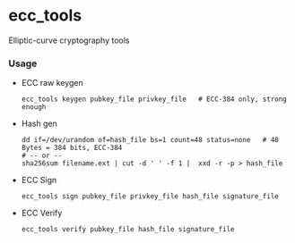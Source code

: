 # ecc_tools
Elliptic-curve cryptography tools


### Usage
* ECC raw keygen
  ```shell
  ecc_tools keygen pubkey_file privkey_file   # ECC-384 only, strong enough
  ```
* Hash gen
  ```shell
  dd if=/dev/urandom of=hash_file bs=1 count=48 status=none   # 48 Bytes = 384 bits, ECC-384
  # -- or --
  sha256sum filename.ext | cut -d ' ' -f 1 |  xxd -r -p > hash_file
  ```
* ECC Sign
  ```shell
  ecc_tools sign pubkey_file privkey_file hash_file signature_file
  ```
* ECC Verify
  ```
  ecc_tools verify pubkey_file hash_file signature_file
  ```
